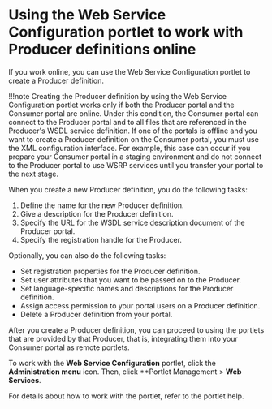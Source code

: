 # Using the Web Service Configuration portlet to work with Producer definitions online

If you work online, you can use the Web Service Configuration portlet to create a Producer definition.

!!!note
    Creating the Producer definition by using the Web Service Configuration portlet works only if both the Producer portal and the Consumer portal are online. Under this condition, the Consumer portal can connect to the Producer portal and to all files that are referenced in the Producer's WSDL service definition. If one of the portals is offline and you want to create a Producer definition on the Consumer portal, you must use the XML configuration interface. For example, this case can occur if you prepare your Consumer portal in a staging environment and do not connect to the Producer portal to use WSRP services until you transfer your portal to the next stage.

When you create a new Producer definition, you do the following tasks:

1.  Define the name for the new Producer definition.
2.  Give a description for the Producer definition.
3.  Specify the URL for the WSDL service description document of the Producer portal.
4.  Specify the registration handle for the Producer.

Optionally, you can also do the following tasks:

-   Set registration properties for the Producer definition.
-   Set user attributes that you want to be passed on to the Producer.
-   Set language-specific names and descriptions for the Producer definition.
-   Assign access permission to your portal users on a Producer definition.
-   Delete a Producer definition from your portal.

After you create a Producer definition, you can proceed to using the portlets that are provided by that Producer, that is, integrating them into your Consumer portal as remote portlets.

To work with the **Web Service Configuration** portlet, click the **Administration menu** icon. Then, click **Portlet Management > **Web Services**.

For details about how to work with the portlet, refer to the portlet help.


